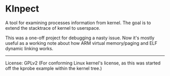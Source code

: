 # KInpect

A tool for examining processes information from kernel. The goal is to extend the stacktrace of kernel to userspace.

This was a one-off project for debugging a nasty issue. Now it's mostly useful as a working note about how ARM virtual memory/paging and ELF dynamic linking works.

---
License: GPLv2 (For conforming Linux kernel's license, as this was started off the kprobe example within the kernel tree.)
